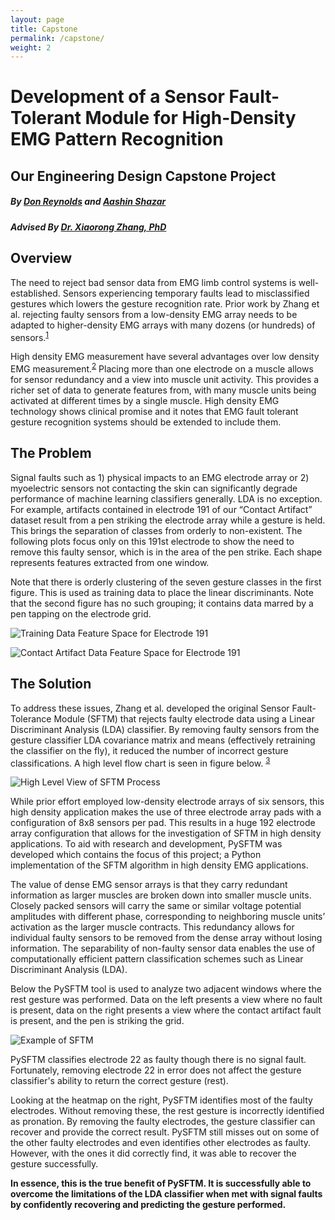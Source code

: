 ```yaml
---
layout: page
title: Capstone
permalink: /capstone/
weight: 2
---
```


# **Development of a Sensor Fault-Tolerant Module for High-Density EMG Pattern Recognition**
## Our Engineering Design Capstone Project 
##### By [Don Reynolds](https://www.linkedin.com/in/donvision/ "Don Reynolds") and [Aashin Shazar](https://www.linkedin.com/in/aashinshazar/ " Aashin Shazar")
##### Advised By  [Dr. Xiaorong Zhang, PhD](http://www.sfsu-icelab.org/people/ "Dr. Xiaorong Zhang, PhD")

## Overview
The need to reject bad sensor data from EMG limb control systems is well-established. Sensors experiencing temporary faults lead to misclassified gestures which lowers the gesture recognition rate. Prior work by Zhang et al. rejecting faulty sensors from a low-density EMG array needs to be adapted to higher-density EMG arrays with many dozens (or hundreds) of sensors.<sup>[1](https://pubmed.ncbi.nlm.nih.gov/25888946/)</sup> 

High density EMG measurement have several advantages over low density EMG measurement.<sup>[2](https://ncbi.nlm.nih.gov/pubmed/17085302)</sup> Placing more than one electrode on a muscle allows for sensor redundancy and a view into muscle unit activity. This provides a richer set of data to generate features from, with many muscle units being activated at different times by a single muscle. High density EMG technology shows clinical promise and it notes that EMG fault tolerant gesture recognition systems should be extended to include them.

## The Problem
Signal faults such as 1) physical impacts to an EMG electrode array or 2) myoelectric sensors not contacting the skin can significantly degrade performance of machine learning classifiers generally. LDA is no exception. For example,  artifacts contained in electrode 191 of our “Contact Artifact” dataset result from a pen striking the electrode array while a gesture is held. This brings the separation of classes from orderly to non-existent. The following plots focus only on this 191st electrode to show the need to remove this faulty sensor, which is in the area of the pen strike. Each shape represents features extracted from one window.

Note that there is orderly clustering of the seven gesture classes in the first figure. This is used as training data to place the linear discriminants. Note that the second figure has no such grouping; it contains data marred by a pen tapping on the electrode grid.

![Training Data Feature Space for Electrode 191](http://ashazar.me/assets/t1.jpg)

![Contact Artifact Data Feature Space for Electrode 191](http://ashazar.me/assets/t2.jpg)
## The Solution
To address these issues, Zhang et al. developed the original Sensor Fault-Tolerance Module (SFTM) that rejects faulty electrode data using a Linear Discriminant Analysis (LDA) classifier. By removing faulty sensors from the gesture classifier LDA covariance matrix and means (effectively retraining the classifier on the fly), it  reduced the number of incorrect gesture classifications. A high level flow chart is seen in figure below. <sup>[3](https://pubmed.ncbi.nlm.nih.gov/25888946/)</sup>

![High Level View of SFTM Process](http://ashazar.me/assets/SFTM.jpg)

While prior effort employed low-density electrode arrays of six sensors, this high density application makes the use of three electrode array pads with a configuration of 8x8 sensors per pad. This results in a huge 192 electrode array configuration that allows for the investigation of SFTM in high density applications. To aid with research and development, PySFTM was developed which contains the focus of this project; a Python implementation of the SFTM algorithm in high density EMG applications.

The value of dense EMG sensor arrays is that they carry redundant information as larger muscles are broken down into smaller muscle units. Closely packed sensors will carry the same or similar voltage potential amplitudes with different phase, corresponding to neighboring muscle units’ activation as the larger muscle contracts. This redundancy allows for individual faulty sensors to be removed from the dense array without losing information. The separability of non-faulty sensor data enables the use of computationally efficient pattern classification schemes such as Linear Discriminant Analysis (LDA).

Below the PySFTM tool is used to analyze two adjacent windows where the rest gesture was performed. Data on the left presents a view where no fault is present, data on the right presents a view where the contact artifact fault is present, and the pen is striking the grid. 

![Example of SFTM](http://ashazar.me/assets/demo.jpg)

PySFTM classifies electrode 22 as faulty though there is no signal fault. Fortunately, removing electrode 22 in error does not affect the gesture classifier's ability to return the correct gesture (rest).  

Looking at the heatmap on the right, PySFTM identifies most of the faulty electrodes. Without removing these, the rest gesture is incorrectly identified as pronation. By removing the faulty electrodes, the gesture classifier can recover and provide the correct result. PySFTM still misses out on some of the other faulty electrodes and even identifies other electrodes as faulty. However, with the ones it did correctly find, it was able to recover the gesture successfully. 

**In essence, this is the true benefit of PySFTM. It is successfully able to overcome the limitations of the LDA classifier when met with signal faults by confidently recovering and predicting the gesture performed.**
